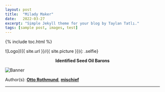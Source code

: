 ```yaml
---
layout: post
title:  "Milady Maker"
date:   2022-03-27
excerpt: "Simple Jekyll theme for your blog by Taylan Tatlı."
tags: [sample post, images, test]
---
```


{% include toc.html %}
    
![Logo]({{ site.url }}/{{ site.picture }}){: .selfie}

<center><b>Identified Seed Oil Barons</b></center>

![Banner](https://miladymaker.net/images/banner.png)
    
Author(s): <a href="https://twitter.com/OttoRothmund"><b>Otto Rothmund</b></a>, <a href="https://twitter.com/mischief_y2k"><b>mischief</b></a>

___

